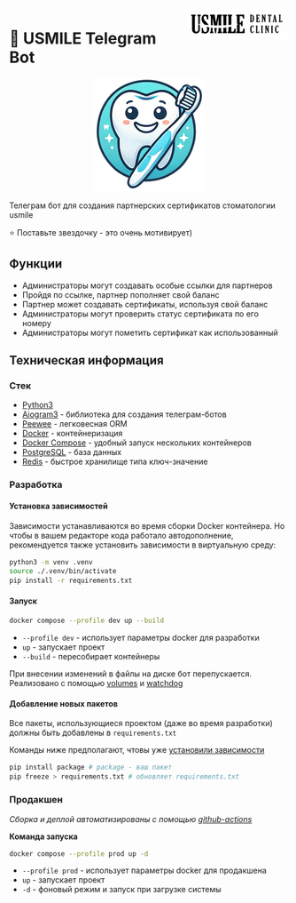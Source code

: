 <a href="https://usmileclinic.ru/">
    <img src="./media/site_logo.jpg" alt="Usmile logo" title="Usmile" align="right" height="60" />
</a>

# 🦷 USMILE Telegram Bot

<p align="center">
    <a href="https://t.me/usmile_cert_bot">
        <img alt="telegram-bot" src="./media/bot_logo_small.png">
    </a>
</p>

Телеграм бот для создания партнерских сертификатов стоматологии usmile

⭐️ Поставьте звездочку - это очень мотивирует)

## Функции

- Администраторы могут создавать особые ссылки для партнеров
- Пройдя по ссылке, партнер пополняет свой баланс
- Партнер может создавать сертификаты, используя свой баланс
- Администраторы могут проверить статус сертификата по его номеру
- Администраторы могут пометить сертификат как использованный

## Техническая информация

### Стек

- [Python3](https://www.python.org/)
- [Aiogram3](https://aiogram.dev/) - библиотека для создания телеграм-ботов
- [Peewee](https://github.com/coleifer/peewee) - легковесная ORM
- [Docker](https://www.docker.com/) - контейнеризация
- [Docker Compose](https://docs.docker.com/compose/) - удобный запуск нескольких контейнеров
- [PostgreSQL](https://www.postgresql.org/) - база данных
- [Redis](https://redis.io/) - быстрое хранилище типа ключ-значение

### Разработка

#### Установка зависимостей

Зависимости устанавливаются во время сборки Docker контейнера. Но чтобы в вашем редакторе кода работало автодополнение, рекомендуется также установить зависимости в виртуальную среду:

```bash
python3 -m venv .venv
source ./.venv/bin/activate
pip install -r requirements.txt
```

#### Запуск

```bash
docker compose --profile dev up --build
```

- `--profile dev` - использует параметры docker для разработки
- `up` - запускает проект
- `--build` - пересобирает контейнеры

При внесении изменений в файлы на диске бот перепускается. Реализовано с помощью [volumes](https://docs.docker.com/engine/storage/volumes/) и [watchdog](https://pypi.org/project/watchdog/)

#### Добавление новых пакетов

Все пакеты, использующиеся проектом (даже во время разработки) должны быть добавлены в `requirements.txt`

Команды ниже предполагают, чтовы уже [установили зависимости](#установка-зависимостей)

```bash
pip install package # package - ваш пакет
pip freeze > requirements.txt # обновляет requirements.txt
```

### Продакшен

_Сборка и деплой автоматизированы с помощью [github-actions](https://github.com/coder8080/usmile/actions)_

**Команда запуска**

```bash
docker compose --profile prod up -d
```

- `--profile prod` - использует параметры docker для продакшена
- `up` - запускает проект
- `-d` - фоновый режим и запуск при загрузке системы
